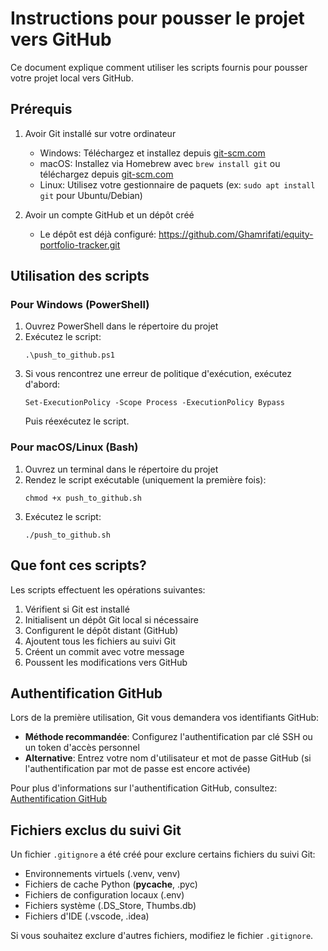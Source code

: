 # Instructions pour pousser le projet vers GitHub

Ce document explique comment utiliser les scripts fournis pour pousser votre projet local vers GitHub.

## Prérequis

1. Avoir Git installé sur votre ordinateur
   - Windows: Téléchargez et installez depuis [git-scm.com](https://git-scm.com/downloads)
   - macOS: Installez via Homebrew avec `brew install git` ou téléchargez depuis [git-scm.com](https://git-scm.com/downloads)
   - Linux: Utilisez votre gestionnaire de paquets (ex: `sudo apt install git` pour Ubuntu/Debian)

2. Avoir un compte GitHub et un dépôt créé
   - Le dépôt est déjà configuré: https://github.com/Ghamrifati/equity-portfolio-tracker.git

## Utilisation des scripts

### Pour Windows (PowerShell)

1. Ouvrez PowerShell dans le répertoire du projet
2. Exécutez le script:
   ```
   .\push_to_github.ps1
   ```
3. Si vous rencontrez une erreur de politique d'exécution, exécutez d'abord:
   ```
   Set-ExecutionPolicy -Scope Process -ExecutionPolicy Bypass
   ```
   Puis réexécutez le script.

### Pour macOS/Linux (Bash)

1. Ouvrez un terminal dans le répertoire du projet
2. Rendez le script exécutable (uniquement la première fois):
   ```
   chmod +x push_to_github.sh
   ```
3. Exécutez le script:
   ```
   ./push_to_github.sh
   ```

## Que font ces scripts?

Les scripts effectuent les opérations suivantes:

1. Vérifient si Git est installé
2. Initialisent un dépôt Git local si nécessaire
3. Configurent le dépôt distant (GitHub)
4. Ajoutent tous les fichiers au suivi Git
5. Créent un commit avec votre message
6. Poussent les modifications vers GitHub

## Authentification GitHub

Lors de la première utilisation, Git vous demandera vos identifiants GitHub:

- **Méthode recommandée**: Configurez l'authentification par clé SSH ou un token d'accès personnel
- **Alternative**: Entrez votre nom d'utilisateur et mot de passe GitHub (si l'authentification par mot de passe est encore activée)

Pour plus d'informations sur l'authentification GitHub, consultez:
[Authentification GitHub](https://docs.github.com/fr/authentication)

## Fichiers exclus du suivi Git

Un fichier `.gitignore` a été créé pour exclure certains fichiers du suivi Git:
- Environnements virtuels (.venv, venv)
- Fichiers de cache Python (__pycache__, .pyc)
- Fichiers de configuration locaux (.env)
- Fichiers système (.DS_Store, Thumbs.db)
- Fichiers d'IDE (.vscode, .idea)

Si vous souhaitez exclure d'autres fichiers, modifiez le fichier `.gitignore`.

